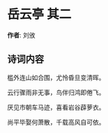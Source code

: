 # 岳云亭  其二

**作者**: 刘攽

## 诗词内容

槛外连山如合围，尤怜昏旦变清晖。

云行骤雨非无事，鸟伴归鸿即倦飞。

厌见市朝车马迹，喜看岩谷薜萝衣。

尚平毕娶何萧散，千载高风自可依。

